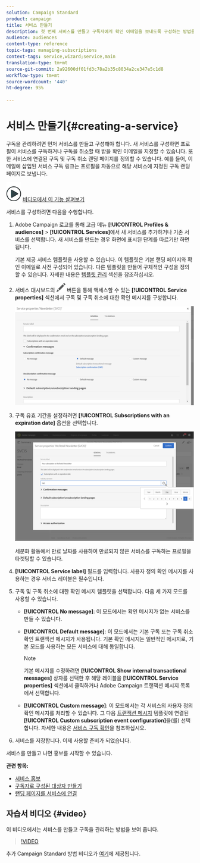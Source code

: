 ```yaml
---
solution: Campaign Standard
product: campaign
title: 서비스 만들기
description: 첫 번째 서비스를 만들고 구독자에게 확인 이메일을 보내도록 구성하는 방법을 알아봅니다.
audience: audiences
content-type: reference
topic-tags: managing-subscriptions
context-tags: service,wizard;service,main
translation-type: tm+mt
source-git-commit: 2a92600df01fd3c78a2b35c8034a2ce347e5c1d8
workflow-type: tm+mt
source-wordcount: '440'
ht-degree: 95%

---
```



# 서비스 만들기{#creating-a-service}

구독을 관리하려면 먼저 서비스를 만들고 구성해야 합니다. 새 서비스를 구성하면 프로필이 서비스를 구독하거나 구독을 취소할 때 받을 확인 이메일을 지정할 수 있습니다. 또한 서비스에 연결된 구독 및 구독 취소 랜딩 페이지를 정의할 수 있습니다. 예를 들어, 이메일에 삽입된 서비스 구독 링크는 프로필을 자동으로 해당 서비스에 지정된 구독 랜딩 페이지로 보냅니다.

![](assets/do-not-localize/how-to-video.png) [비디오에서 이 기능 살펴보기](#video)

서비스를 구성하려면 다음을 수행합니다. 

1. Adobe Campaign 로고를 통해 고급 메뉴 **[!UICONTROL Profiles & audiences]** > **[!UICONTROL Services]**&#x200B;에서 새 서비스를 추가하거나 기존 서비스를 선택합니다. 새 서비스를 만드는 경우 화면에 표시된 단계를 따르기만 하면 됩니다.

   기본 제공 서비스 템플릿을 사용할 수 있습니다. 이 템플릿은 기본 랜딩 페이지와 확인 이메일로 사전 구성되어 있습니다. 다른 템플릿을 만들어 구체적인 구성을 정의할 수 있습니다. 자세한 내용은 [템플릿 관리](../../start/using/marketing-activity-templates.md) 섹션을 참조하십시오.

1. 서비스 대시보드의 ![](assets/edit_darkgrey-24px.png) 버튼을 통해 액세스할 수 있는 **[!UICONTROL Service properties]** 섹션에서 구독 및 구독 취소에 대한 확인 메시지를 구성합니다.

   ![](assets/lp_service_parameters.png)

1. 구독 유효 기간을 설정하려면 **[!UICONTROL Subscriptions with an expiration date]** 옵션을 선택합니다.

   ![](assets/lp_service_expiration.png)

   세분화 활동에서 만료 날짜를 사용하여 만료되지 않은 서비스를 구독하는 프로필을 타겟팅할 수 있습니다.

1. **[!UICONTROL Service label]** 필드를 입력합니다. 사용자 정의 확인 메시지를 사용하는 경우 서비스 레이블은 필수입니다.

1. 구독 및 구독 취소에 대한 확인 메시지 템플릿을 선택합니다. 다음 세 가지 모드를 사용할 수 있습니다.

   * **[!UICONTROL No message]**: 이 모드에서는 확인 메시지가 없는 서비스를 만들 수 있습니다.
   * **[!UICONTROL Default message]**: 이 모드에서는 기본 구독 또는 구독 취소 확인 트랜잭션 메시지가 사용됩니다. 기본 확인 메시지는 일반적인 메시지로, 기본 모드를 사용하는 모든 서비스에 대해 동일합니다.

      >[!NOTE]
      >
      >기본 메시지를 수정하려면 **[!UICONTROL Show internal transactional messages]** 상자를 선택한 후 해당 레이블을 **[!UICONTROL Service properties]** 섹션에서 클릭하거나 Adobe Campaign 트랜잭션 메시지 목록에서 선택합니다.

   * **[!UICONTROL Custom message]**: 이 모드에서는 각 서비스의 사용자 정의 확인 메시지를 처리할 수 있습니다. 그 다음 [트랜잭션 메시지](../../channels/using/getting-started-with-transactional-msg.md) 템플릿에 연결된 **[!UICONTROL Custom subscription event configuration]**&#x200B;을(를) 선택합니다. 자세한 내용은 [서비스 구독 확인](../../audiences/using/confirming-subscription-to-a-service.md)을 참조하십시오.

1. 서비스를 저장합니다. 이제 사용할 준비가 되었습니다.

서비스를 만들고 나면 홍보를 시작할 수 있습니다.

**관련 항목:**

* [서비스 홍보](../../audiences/using/promoting-a-service.md)
* [구독자로 구성된 대상자 만들기](../../audiences/using/creating-audiences.md#creating-list-audiences)
* [랜딩 페이지를 서비스에 연결](../../channels/using/configuring-landing-page.md#linking-a-landing-page-to-a-service)

## 자습서 비디오 {#video}

이 비디오에서는 서비스를 만들고 구독을 관리하는 방법을 보여 줍니다.

>[!VIDEO](https://video.tv.adobe.com/v/24673?quality=12)

추가 Campaign Standard 방법 비디오가 [여기](https://experienceleague.adobe.com/docs/campaign-standard-learn/tutorials/overview.html?lang=ko)에 제공됩니다.

